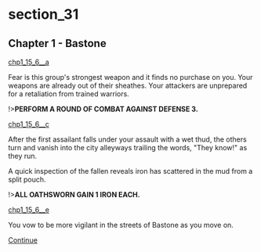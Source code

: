 
# section_31

## Chapter 1 - Bastone

[chp1_15_6__a](../../decomp/app/src/main/res/raw/chp1_15_6__a.mp3 ':include :type=audio')

Fear is this group's strongest weapon and it finds no purchase on you. Your weapons are already out of their sheathes. Your attackers are unprepared for a retaliation from trained warriors.

!>**PERFORM A ROUND OF COMBAT AGAINST DEFENSE 3.** 

[chp1_15_6__c](../../decomp/app/src/main/res/raw/chp1_15_6__c.mp3 ':include :type=audio')

After the first assailant falls under your assault with a wet thud, the others turn and vanish into the city alleyways trailing the words, "They know!" as they run.

A quick inspection of the fallen reveals iron has scattered in the mud from a split pouch.

!>**ALL OATHSWORN GAIN 1 IRON EACH.** 

[chp1_15_6__e](../../decomp/app/src/main/res/raw/chp1_15_6__e.mp3 ':include :type=audio')

You vow to be more vigilant in the streets of Bastone as you move on.

[Continue](output/chapter1/section_32.md)


